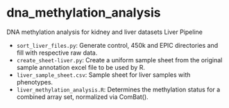 # dna_methylation_analysis
DNA methylation analysis for kidney and liver datasets
Liver Pipeline
- `sort_liver_files.py`: Generate control, 450k and EPIC directories and fill with respective raw data.
- `create_sheet-liver.py`: Create a uniform sample sheet from the original sample annotation excel file to be used by R.
- `liver_sample_sheet.csv`: Sample sheet for liver samples with phenotypes. 
- `liver_methylation_analysis.R`: Determines the methylation status for a combined array set, normalized via ComBat().
